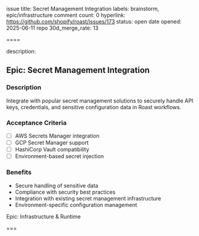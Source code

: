issue title: Secret Management Integration
labels: brainstorm, epic/infrastructure
comment count: 0
hyperlink: https://github.com/shopify/roast/issues/173
status: open
date opened: 2025-06-11
repo 30d_merge_rate: 13

====

description:
## Epic: Secret Management Integration

### Description
Integrate with popular secret management solutions to securely handle API keys, credentials, and sensitive configuration data in Roast workflows.

### Acceptance Criteria
- [ ] AWS Secrets Manager integration
- [ ] GCP Secret Manager support
- [ ] HashiCorp Vault compatibility
- [ ] Environment-based secret injection

### Benefits
- Secure handling of sensitive data
- Compliance with security best practices
- Integration with existing secret management infrastructure
- Environment-specific configuration management

Epic: Infrastructure & Runtime

===
